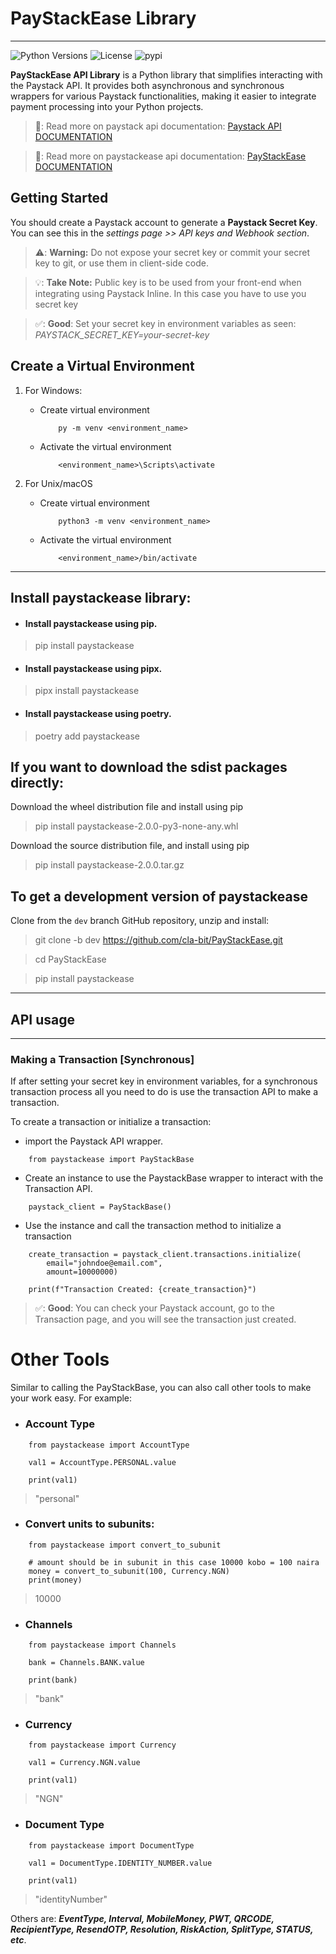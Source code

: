 # PayStackEase Library  

--------------

![Python Versions](https://img.shields.io/badge/python-3.9|3.10|3.11|3.12-blue) ![License](https://img.shields.io/pypi/l/paystackease.svg) ![pypi](https://img.shields.io/pypi/v/paystackease.svg)


**PayStackEase API Library**  is a Python library that simplifies interacting with the Paystack API. 
It provides both asynchronous and synchronous wrappers for various Paystack functionalities, 
making it easier to integrate payment processing into your Python projects.

> 📝: Read more on paystack api documentation: [Paystack API DOCUMENTATION](https://paystack.com/docs/api/)

> 📝: Read more on paystackease api documentation: [PayStackEase DOCUMENTATION](https://paystackease.readthedocs.io/en/latest/)


## Getting Started

You should create a Paystack account to generate a **Paystack Secret Key**. You can see this in the *settings page >> API keys and Webhook section*.

> ⚠️: **Warning:** Do not expose your secret key or commit your secret key to git, or use them in client-side code.

> 💡: **Take Note:**  Public key is to be used from your front-end when integrating using Paystack Inline. In this case you have to use you secret key

> ✅: **Good**: Set your secret key in environment variables as seen: *PAYSTACK_SECRET_KEY=your-secret-key*


## Create a Virtual Environment

1. For Windows:

    * Create virtual environment

        ```
            py -m venv <environment_name>
       ```
    * Activate the virtual environment

        ```
            <environment_name>\Scripts\activate
       ```

2. For Unix/macOS

    * Create virtual environment

        ```
            python3 -m venv <environment_name>
       ```
    * Activate the virtual environment

        ```
            <environment_name>/bin/activate
       ```

----------------------------------------------------------------------

## Install paystackease library:


* #### Install paystackease using pip.

> pip install paystackease

* #### Install paystackease using pipx.

> pipx install paystackease

* #### Install paystackease using poetry.

> poetry add paystackease


## If you want to download the sdist packages directly:

Download the wheel distribution file and install using pip

>  pip install paystackease-2.0.0-py3-none-any.whl 

Download the source distribution file, and install using pip

> pip install paystackease-2.0.0.tar.gz 


## To get a development version of paystackease

Clone from the ``dev`` branch GitHub repository, unzip and install:

> git clone -b dev https://github.com/cla-bit/PayStackEase.git

> cd PayStackEase

> pip install paystackease

----------------------------------------------------------------------

## API usage

-------------------------------------------------------

### Making a Transaction [Synchronous]

If after setting your secret key in environment variables, for a synchronous transaction process 
all you need to do is use the transaction API to make a transaction. 

To create a transaction or initialize a transaction:

* import the Paystack API wrapper.

```apacheconf
    from paystackease import PayStackBase
```

* Create an instance to use the PaystackBase wrapper to interact with the Transaction API.

```apacheconf
    paystack_client = PayStackBase()
```

* Use the instance and call the transaction method to initialize a transaction

```apacheconf
    create_transaction = paystack_client.transactions.initialize(
        email="johndoe@email.com",
        amount=10000000)
    
    print(f"Transaction Created: {create_transaction}")
```

> ✅: **Good**: You can check your Paystack account, go to the Transaction page, and you will see the transaction just created.


# Other Tools
Similar to calling the PayStackBase, you can also call other tools to make your work easy. For example:

* ### Account Type
```apacheconf
    from paystackease import AccountType
    
    val1 = AccountType.PERSONAL.value
    
    print(val1)
```
> "personal"

* ### Convert units to subunits:
```apacheconf
    from paystackease import convert_to_subunit
    
    # amount should be in subunit in this case 10000 kobo = 100 naira
    money = convert_to_subunit(100, Currency.NGN)
    print(money)
```
> 10000

* ### Channels
```apacheconf
    from paystackease import Channels
    
    bank = Channels.BANK.value
    
    print(bank)
```
> "bank"

* ### Currency
```apacheconf
    from paystackease import Currency
    
    val1 = Currency.NGN.value
    
    print(val1)
```
> "NGN"

* ### Document Type
```apacheconf
    from paystackease import DocumentType
    
    val1 = DocumentType.IDENTITY_NUMBER.value
    
    print(val1)
```

> "identityNumber"

Others are: ***EventType, Interval, MobileMoney, PWT, QRCODE, RecipientType, ResendOTP, Resolution, RiskAction, SplitType, STATUS, etc***.
